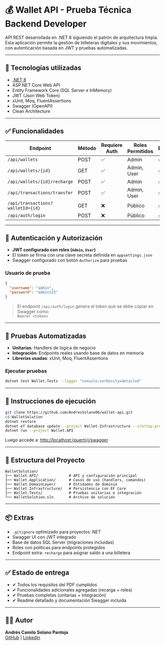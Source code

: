 # 💰 Wallet API - Prueba Técnica Backend Developer

API REST desarrollada en .NET 8 siguiendo el patrón de arquitectura limpia. Esta aplicación permite la gestión de billeteras digitales y sus movimientos, con autenticación basada en JWT y pruebas automatizadas.

---

## 🚀 Tecnologías utilizadas

- [.NET 8](https://dotnet.microsoft.com/en-us/download/dotnet/8.0)
- ASP.NET Core Web API
- Entity Framework Core (SQL Server e InMemory)
- JWT (Json Web Token)
- xUnit, Moq, FluentAssertions
- Swagger (OpenAPI)
- Clean Architecture

---

## ✅ Funcionalidades

| Endpoint                                     | Método | Requiere Auth | Roles Permitidos | Estado |
|----------------------------------------------|--------|----------------|------------------|--------|
| `/api/wallets`                                | POST   | ✅              | Admin            | ✅     |
| `/api/wallets/{id}`                           | GET    | ✅              | Admin, User      | ✅     |
| `/api/wallets/{id}/recharge`                  | POST   | ✅              | Admin            | ✅     |
| `/api/transactions/transfer`                  | POST   | ✅              | Admin, User      | ✅     |
| `/api/transactions?walletId={id}`             | GET    | ❌              | Público          | ✅     |
| `/api/auth/login`                             | POST   | ❌              | Público          | ✅     |

---

## 🔐 Autenticación y Autorización

- **JWT configurado con roles (`Admin`, `User`)**
- El token se firma con una clave secreta definida en `appsettings.json`
- Swagger configurado con botón `Authorize` para pruebas

### Usuario de prueba

```json
{
  "username": "admin",
  "password": "admin123"
}
```

> El endpoint `/api/auth/login` genera el token que se debe copiar en Swagger como:  
> `Bearer <token>`

---

## 🧪 Pruebas Automatizadas

- **Unitarias**: Handlers de lógica de negocio
- **Integración**: Endpoints reales usando base de datos en memoria
- **Librerías usadas**: xUnit, Moq, FluentAssertions

### Ejecutar pruebas

```bash
dotnet test Wallet.Tests --logger "console;verbosity=detailed"
```

---

## 🧭 Instrucciones de ejecución

```bash
git clone https://github.com/AndresSolano06/wallet-api.git
cd WalletSolution
dotnet restore
dotnet ef database update --project Wallet.Infrastructure --startup-project Wallet.API
dotnet run --project Wallet.API
```

Luego accede a: [http://localhost:{puerto}/swagger](http://localhost:{puerto}/swagger)

---

## 📁 Estructura del Proyecto

```
WalletSolution/
├── Wallet.API/              # API y configuración principal
├── Wallet.Application/      # Casos de uso (handlers, comandos)
├── Wallet.DomainLayer/      # Entidades de dominio
├── Wallet.Infrastructure/   # Persistencia con EF Core
├── Wallet.Tests/            # Pruebas unitarias e integración
└── WalletSolution.sln       # Archivo de solución
```

---

## 📦 Extras

- `.gitignore` optimizado para proyectos .NET
- Swagger UI con JWT integrado
- Base de datos SQL Server (migraciones incluidas)
- Roles con políticas para endpoints protegidos
- Endpoint extra: `recharge` para asignar saldo a una billetera

---

## ✅ Estado de entrega

- ✔ Todos los requisitos del PDF cumplidos
- ✔ Funcionalidades adicionales agregadas (recarga + roles)
- ✔ Pruebas completas (unitarias + integración)
- ✔ Readme detallado y documentación Swagger incluida

---

## 👨‍💻 Autor

**Andrés Camilo Solano Pantoja**  
[GitHub](https://github.com/AndresSolano06) | [LinkedIn](https://www.linkedin.com/in/andres-camilo-solano-pantoja-13b52819a/)

